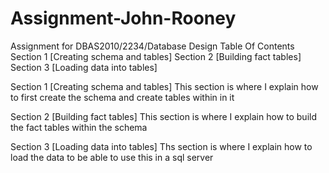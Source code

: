 # Assignment-John-Rooney
Assignment for DBAS2010/2234/Database Design 
Table Of Contents
Section 1 [Creating schema and tables]
Section 2 [Building fact tables]
Section 3 [Loading data into tables]

Section 1 [Creating schema and tables]
This section is where I explain how to first create the schema and create tables within in it

Section 2 [Building fact tables]
This section is where I explain how to build the fact tables within the schema

Section 3 [Loading data into tables]
Ths section is where I explain how to load the data to be able to use this in a sql server
